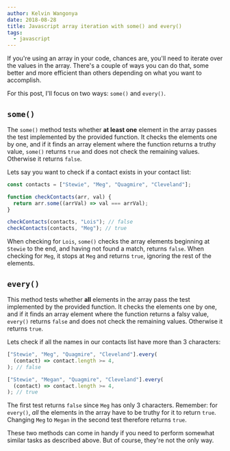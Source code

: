 ```yaml
---
author: Kelvin Wangonya
date: 2018-08-28
title: Javascript array iteration with some() and every()
tags:
  - javascript
---
```


If you\'re using an array in your code, chances are, you\'ll need to
iterate over the values in the array. There\'s a couple of ways you can
do that, some better and more efficient than others depending on what
you want to accomplish.

For this post, I\'ll focus on two ways: `some()` and
`every()`.

## `some()`

The `some()` method tests whether **at least one** element in
the array passes the test implemented by the provided function. It
checks the elements one by one, and if it finds an array element where
the function returns a truthy value, `some()` returns
`true` and does not check the remaining values. Otherwise it
returns `false`.

Lets say you want to check if a contact exists in your contact list:

```javascript
const contacts = ["Stewie", "Meg", "Quagmire", "Cleveland"];

function checkContacts(arr, val) {
  return arr.some((arrVal) => val === arrVal);
}

checkContacts(contacts, "Lois"); // false
checkContacts(contacts, "Meg"); // true
```

When checking for `Lois`, `some()` checks the
array elements beginning at `Stewie` to the end, and having
not found a match, returns `false`. When checking for
`Meg`, it stops at `Meg` and returns
`true`, ignoring the rest of the elements.

## `every()`

This method tests whether **all** elements in the array pass the test
implemented by the provided function. It checks the elements one by one,
and if it finds an array element where the function returns a falsy
value, `every()` returns `false` and does not
check the remaining values. Otherwise it returns `true`.

Lets check if all the names in our contacts list have more than 3
characters:

```javascript
["Stewie", "Meg", "Quagmire", "Cleveland"].every(
  (contact) => contact.length >= 4,
); // false

["Stewie", "Megan", "Quagmire", "Cleveland"].every(
  (contact) => contact.length >= 4,
); // true
```

The first test returns `false` since `Meg` has
only 3 characters. Remember: for `every()`, _all_ the
elements in the array have to be truthy for it to return
`true`. Changing `Meg` to `Megan` in
the second test therefore returns `true`.

These two methods can come in handy if you need to perform somewhat
similar tasks as described above. But of course, they\'re not the only
way.
